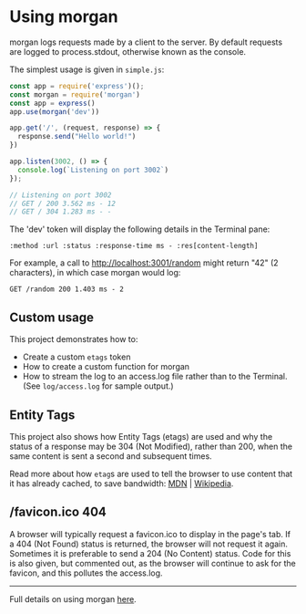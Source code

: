 # Using morgan

morgan logs requests made by a client to the server. By default requests are logged to process.stdout, otherwise known as the console.

The simplest usage is given in `simple.js`:

```javascript
const app = require('express')();
const morgan = require('morgan')
const app = express()
app.use(morgan('dev'))

app.get('/', (request, response) => {
  response.send("Hello world!")
})

app.listen(3002, () => {
  console.log(`Listening on port 3002`)
});

// Listening on port 3002
// GET / 200 3.562 ms - 12
// GET / 304 1.283 ms - -
```

The 'dev' token will display the following details in the Terminal pane:

`:method :url :status :response-time ms - :res[content-length]`

For example, a call to [http://localhost:3001/random]() might return "42" (2 characters), in which case morgan would log:

`GET /random 200 1.403 ms - 2`

## Custom usage

This project demonstrates how to:
* Create a custom `etags` token
* How to create a custom function for morgan
* How to stream the log to an access.log file rather than to the Terminal. (See `log/access.log` for sample output.)

## Entity Tags

This project also shows how Entity Tags (etags) are used and why the status of a response may be 304 (Not Modified), rather than 200, when the same content is sent a second and subsequent times.

Read more about how `etag`s are used to tell the browser to use content that it has already cached, to save bandwidth: [MDN](https://developer.mozilla.org/en-US/docs/Web/HTTP/Headers/ETag) | [Wikipedia](https://en.wikipedia.org/wiki/HTTP_ETag).

## /favicon.ico 404 

A browser will typically request a favicon.ico to display in the page's tab. If a 404 (Not Found) status is returned, the browser will not request it again. Sometimes it is preferable to send a 204 (No Content) status. Code for this is also given, but commented out, as the browser will continue to ask for the favicon, and this pollutes the access.log.

---

Full details on using morgan [here](https://www.npmjs.com/package/morgan).